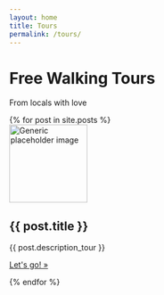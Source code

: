```yaml
---
layout: home
title: Tours
permalink: /tours/
---
```


<div class="head-block">
  <div class="title-h-b">
    <h1>Free Walking Tours</h1>
    <p class="mini-title-t-h-b">From locals with love</p>
  </div>
</div>

<div class="container marketing">
  
  <div class="row">
  {% for post in site.posts %}
    <div class="col-md-4 col-lg-4">
      <img class="img-circle" src="{{ post.icon }}" alt="Generic placeholder image" width="140" height="140">
      <h2>{{ post.title }}</h2>
      <p>{{ post.description_tour }}</p>
      <p><a class="btn btn-default" href="{{ post.url }}" role="button" {{ post.status }}>Let's go! &raquo;</a></p>
    </div>
  {% endfor %}
  </div>